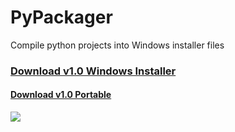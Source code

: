 # PyPackager
Compile python projects into Windows installer files

### [Download v1.0 Windows Installer](https://www.dropbox.com/s/uo5itv9bgwd676s/PyPackager%20v1.0%20Installer%20%28x64%29.exe?dl=1)

#### [Download v1.0 Portable](https://www.dropbox.com/s/tpw3qr9cozv7pca/PyPackager%20v1.0p%20%28x64%29.zip?dl=1)

![](https://media.discordapp.net/attachments/719783878893633538/738526769040195624/unknown.png)
